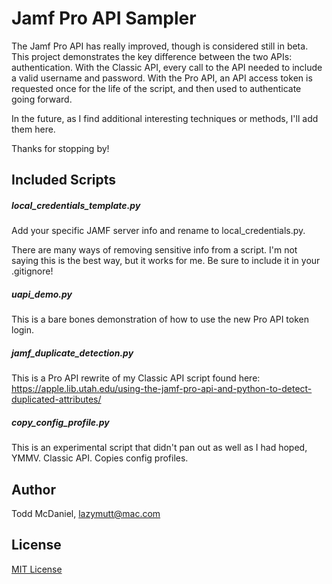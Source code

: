# Jamf Pro API Sampler

The Jamf Pro API has really improved, though is considered still in beta. This project demonstrates the key difference between the two APIs: authentication. With the Classic API, every call to the API needed to include a valid username and password. With the Pro API, an API access token is requested once for the life of the script, and then used to authenticate going forward.

In the future, as I find additional interesting techniques or methods, I'll add them here.

Thanks for stopping by!



## Included Scripts

##### local_credentials_template.py

Add your specific JAMF server info and rename to local_credentials.py. 

There are many ways of removing sensitive info from a script. I'm not saying this is the best way, but it works for me. Be sure to include it in your .gitignore!



##### uapi_demo.py

This is a bare bones demonstration of how to use the new Pro API token login.



##### jamf_duplicate_detection.py

This is a Pro API rewrite of my Classic API script found here: https://apple.lib.utah.edu/using-the-jamf-pro-api-and-python-to-detect-duplicated-attributes/



##### copy_config_profile.py

This is an experimental script that didn't pan out as well as I had hoped, YMMV. Classic API. Copies config profiles.



## Author

Todd McDaniel, lazymutt@mac.com



## License

[MIT License](LICENSE)
